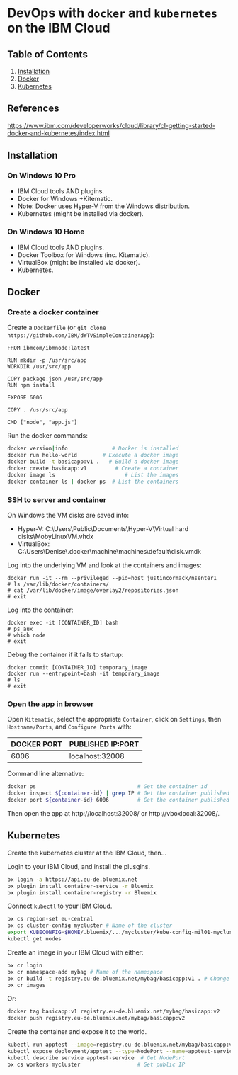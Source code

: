 # DevOps with `docker` and `kubernetes` on the IBM Cloud

## Table of Contents
1. [Installation](#installation)
2. [Docker](#docker)
3. [Kubernetes](#kubernetes)

## References

https://www.ibm.com/developerworks/cloud/library/cl-getting-started-docker-and-kubernetes/index.html

## Installation

### On Windows 10 Pro

- IBM Cloud tools AND plugins.
- Docker for Windows +Kitematic.
- Note: Docker uses Hyper-V from the Windows distribution.
- Kubernetes (might be installed via docker).

### On Windows 10 Home

- IBM Cloud tools AND plugins.
- Docker Toolbox for Windows (inc. Kitematic).
- VirtualBox (might be installed via docker).
- Kubernetes.

## Docker

### Create a docker container

Create a `Dockerfile` (or `git clone https://github.com/IBM/dWTVSimpleContainerApp`):

```
FROM ibmcom/ibmnode:latest

RUN mkdir -p /usr/src/app
WORKDIR /usr/src/app

COPY package.json /usr/src/app
RUN npm install

EXPOSE 6006

COPY . /usr/src/app

CMD ["node", "app.js"]
```

Run the docker commands:

```bash
docker version|info              # Docker is installed
docker run hello-world        # Execute a docker image
docker build -t basicapp:v1 .   # Build a docker image
docker create basicapp:v1         # Create a container
docker image ls                      # List the images
docker container ls | docker ps  # List the containers
```

### SSH to server and container

On Windows the VM disks are saved into:
- Hyper-V: C:\Users\Public\Documents\Hyper-V\Virtual hard disks\MobyLinuxVM.vhdx
- VirtualBox: C:\Users\Denise\\\.docker\machine\machines\default\disk.vmdk

Log into the underlying VM and look at the containers and images:

```text
docker run -it --rm --privileged --pid=host justincormack/nsenter1
# ls /var/lib/docker/containers/
# cat /var/lib/docker/image/overlay2/repositories.json
# exit
```

Log into the container:

```text
docker exec -it [CONTAINER_ID] bash
# ps aux
# which node
# exit
```

Debug the container if it fails to startup:

```text
docker commit [CONTAINER_ID] temporary_image
docker run --entrypoint=bash -it temporary_image
# ls
# exit
```

### Open the app in browser

Open `Kitematic`, select the appropriate `Container`, click on `Settings`, then `Hostname/Ports`, and `Configure Ports` with:

| DOCKER PORT | PUBLISHED IP:PORT |
| ---- | ---- |
| 6006 | localhost:32008 |

Command line alternative:
```bash
docker ps                                # Get the container id
docker inspect ${container-id} | grep IP # Get the container published ip
docker port ${container-id} 6006         # Get the container published port
```

Then open the app at http://localhost:32008/ or http://vboxlocal:32008/.

## Kubernetes

Create the kubernetes cluster at the IBM Cloud, then...

Login to your IBM Cloud, and install the plusgins.

```bash
bx login -a https://api.eu-de.bluemix.net
bx plugin install container-service -r Bluemix
bx plugin install container-registry -r Bluemix
```

Connect `kubectl` to your IBM Cloud.

```bash
bx cs region-set eu-central
bx cs cluster-config mycluster # Name of the cluster
export KUBECONFIG=$HOME/.bluemix/.../mycluster/kube-config-mil01-mycluster.yml
kubectl get nodes
```

Create an image in your IBM Cloud with either:

```bash
bx cr login
bx cr namespace-add mybag # Name of the namespace
bx cr build -t registry.eu-de.bluemix.net/mybag/basicapp:v1 . # Change URL, namespace, image, tag
bx cr images
```

Or:

```bash
docker tag basicapp:v1 registry.eu-de.bluemix.net/mybag/basicapp:v2
docker push registry.eu-de.bluemix.net/mybag/basicapp:v2
```

Create the container and expose it to the world.

```bash
kubectl run apptest --image=registry.eu-de.bluemix.net/mybag/basicapp:v1
kubectl expose deployment/apptest --type=NodePort --name=apptest-service --port=6006
kubectl describe service apptest-service  # Get NodePort
bx cs workers mycluster                  # Get public IP
```
